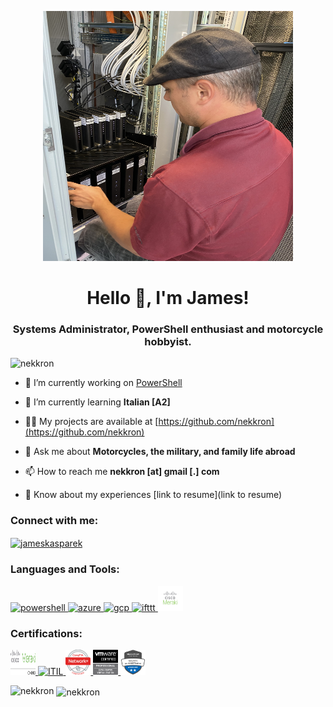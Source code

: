 <p align="center"> <a href="https://www.linkedin.com/in/jameskasparek/" target="_blank" rel="noreferrer"> <img src=".\images\IMG_0010.jpg" alt="me" width="400" height="400"/> </a> 
<h1 align="center">Hello 👋, I'm James!</h1>
<h3 align="center">Systems Administrator, PowerShell enthusiast and motorcycle hobbyist.</h3>

<p align="left"> <img src="https://komarev.com/ghpvc/?username=nekkron&label=Profile%20views&color=0e75b6&style=flat" alt="nekkron" /> </p>

- 🔭 I’m currently working on [PowerShell](https://github.com/nekkron/PowerShell)

- 🌱 I’m currently learning **Italian [A2]**

- 👨‍💻 My projects are available at [https://github.com/nekkron](https://github.com/nekkron)

- 💬 Ask me about **Motorcycles, the military, and family life abroad**

- 📫 How to reach me **nekkron [at] gmail [.] com**

- 📄 Know about my experiences [link to resume](link to resume)

<h3 align="left">Connect with me:</h3>
<p align="left">
<a href="https://linkedin.com/in/jameskasparek" target="blank"><img align="center" src="https://raw.githubusercontent.com/rahuldkjain/github-profile-readme-generator/master/src/images/icons/Social/linked-in-alt.svg" alt="jameskasparek" height="30" width="40" /></a>
</p>

<h3 align="left">Languages and Tools:</h3>
<p align="left"> 
<a href="https://github.com/PowerShell/PowerShell" target="_blank" rel="noreferrer"> <img src="https://raw.githubusercontent.com/PowerShell/PowerShell/master/assets/ps_black_64.svg" alt="powershell" width="40" height="40"/> </a> <a href="https://azure.microsoft.com/en-us/" target="_blank" rel="noreferrer"> <img src="https://www.vectorlogo.zone/logos/microsoft_azure/microsoft_azure-icon.svg" alt="azure" width="40" height="40"/> </a> <a href="https://cloud.google.com" target="_blank" rel="noreferrer"> <img src="https://www.vectorlogo.zone/logos/google_cloud/google_cloud-icon.svg" alt="gcp" width="40" height="40"/> </a> <a href="https://ifttt.com/" target="_blank" rel="noreferrer"> <img src="https://www.vectorlogo.zone/logos/ifttt/ifttt-ar21.svg" alt="ifttt" width="40" height="40"/> </a> <a href="https://meraki.cisco.com/" target="_blank" rel="noreferrer"> <img src=".\images\Meraki.png" alt="meraki" width="40" height="40"/> </a> 
</p>

<h3 align="left">Certifications:</h3>
<p>
  <a href="https://drive.google.com/file/d/1Ps-uEn_vmz1q12G0SvP2m5hP-f7JxGyI/view?usp=sharing" target="_blank" rel="noreferrer"> <img src=".\images\Cisco Meraki CMNO.png" alt="CMNO" width="40" height="40"/> </a> 
  <a href="https://drive.google.com/file/d/1pnqM5L-6Dvobv50VNZEe4tKIHfSVPerk/view?usp=sharing" target="_blank" rel="noreferrer"> <img src=".\images\ITIL_badge.png" alt="ITIL" width="40" height="40"/> </a> 
  <a href="https://drive.google.com/file/d/1SZzg2Itwe8mBi34NcwH5rhvyD0Hn5rlJ/view?usp=sharing" target="_blank" rel="noreferrer"> <img src=".\images\NetworkPlus Logo Certified.png" alt="net+" width="40" height="40"/> </a> 
  <a href="https://drive.google.com/file/d/1C-S1nBIFOZTA8LeuZghi0xmqdCQYRoqJ/view?usp=sharing" target="_blank" rel="noreferrer"> <img src="./images/VCP-DCV.png" alt="VCP-DCV" width="40" height="40"/> </a> 
  <a href="https://www.credly.com/earner/earned/share/14aa89fc-73c1-438a-8a96-d50b8ebef497" target="_blank" rel="noreferrer"> <img src=".\images\microsoft365-security-administrator-associate-600x600.png" alt="M365 Sec" width="40" height="40"/> </a> 
</p>

<p><img align="left" src="https://github-readme-stats.vercel.app/api/top-langs?username=nekkron&show_icons=true&locale=en&layout=compact" alt="nekkron" /></p>

<p>&nbsp;<img align="center" src="https://github-readme-stats.vercel.app/api?username=nekkron&show_icons=true&locale=en" alt="nekkron" /></p>

